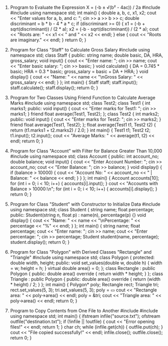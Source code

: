1. Program to Evaluate the Expression X = (-b ± √(b² - 4ac)) / 2a
#include <iostream>
#include <cmath>
using namespace std;
int main() {
double a, b, c, x1, x2;
cout << "Enter values for a, b, and c: ";
cin >> a >> b >> c;
double discriminant = b * b - 4 * a * c;
if (discriminant >= 0) {
x1 = (-b + sqrt(discriminant)) / (2 * a);
x2 = (-b - sqrt(discriminant)) / (2 * a);
cout << "Roots are: " << x1 << " and " << x2 << endl;
} else {
cout << "Roots are imaginary." << endl;
}
return 0;
}

2. Program for Class "Staff" to Calculate Gross Salary
#include <iostream>
using namespace std;
class Staff {
public:
string name;
double basic, DA, HRA, gross_salary;
void input() {
cout << "Enter name: ";
cin >> name;
cout << "Enter basic salary: ";
cin >> basic;
}
void calculate() {
DA = 0.745 * basic;
HRA = 0.3 * basic;
gross_salary = basic + DA + HRA;
}
void display() {
cout << "Name: " << name << "\nGross Salary: " << gross_salary << endl;
}
};
int main() {
Staff staff;
staff.input();
staff.calculate();
staff.display();
return 0;
}

3. Program for Two Classes Using Friend Function to Calculate Average Marks
#include <iostream>
using namespace std;
class Test2;
class Test1 {
int marks1;
public:
void input() {
cout << "Enter marks for Test1: ";
cin >> marks1;
}
friend float average(Test1, Test2);
};
class Test2 {
int marks2;
public:
void input() {
cout << "Enter marks for Test2: ";
cin >> marks2;
}
friend float average(Test1, Test2);
};
float average(Test1 t1, Test2 t2) {
return (t1.marks1 + t2.marks2) / 2.0;
}
int main() {
Test1 t1;
Test2 t2;
t1.input();
t2.input();
cout << "Average Marks: " << average(t1, t2) << endl;
return 0;
}

4. Program for Class "Account" with Filter for Balance Greater Than 10,000
#include <iostream>
using namespace std;
class Account {
public:
int account_no;
double balance;
void input() {
cout << "Enter Account Number: ";
cin >> account_no;
cout << "Enter Balance: ";
cin >> balance;
}
void display() {
if (balance > 10000) {
cout << "Account No: " << account_no << " | Balance: " << balance << endl;
}
}
};
int main() {
Account accounts[10];
for (int i = 0; i < 10; i++) {
accounts[i].input();
}
cout << "Accounts with Balance > 10000:\n";
for (int i = 0; i < 10; i++) {
accounts[i].display();
}
return 0;
}

5. Program for Class "Student" with Constructor to Initialize Data
#include <iostream>
using namespace std;
class Student {
string name;
float percentage;
public:
Student(string n, float p) : name(n), percentage(p) {}
void display() {
cout << "Name: " << name << "\nPercentage: " << percentage << "%" << endl;
}
};
int main() {
string name;
float percentage;
cout << "Enter name: ";
cin >> name;
cout << "Enter percentage: ";
cin >> percentage;
Student student(name, percentage);
student.display();
return 0;
}

6. Program for Class "Polygon" with Derived Classes "Rectangle" and "Triangle"
#include <iostream>
using namespace std;
class Polygon {
protected:
double width, height;
public:
void set_values(double w, double h) {
width = w;
height = h;
}
virtual double area() = 0;
};
class Rectangle : public Polygon {
public:
double area() override {
return width * height;
}
};
class Triangle : public Polygon {
public:
double area() override {
return (width * height) / 2;
}
};
int main() {
Polygon* poly;
Rectangle rect;
Triangle tri;
rect.set_values(5, 3);
tri.set_values(5, 3);
poly = &rect;
cout << "Rectangle area: " << poly->area() << endl;
poly = &tri;
cout << "Triangle area: " << poly->area() << endl;
return 0;
}

7. Program to Copy Contents from One File to Another
#include <iostream>
#include <fstream>
using namespace std;
int main() {
ifstream infile("source.txt");
ofstream outfile("destination.txt");
if (!infile || !outfile) {
cout << "Error opening files!" << endl;
return 1;
}
char ch;
while (infile.get(ch)) {
outfile.put(ch);
}
cout << "File copied successfully!" << endl;
infile.close();
outfile.close();
return 0;
}
